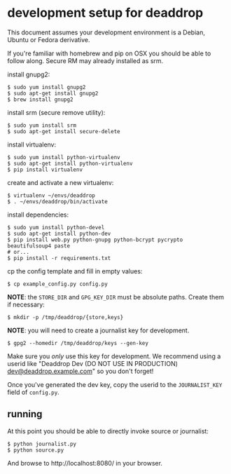 development setup for deaddrop
==============================

This document assumes your development environment is a Debian, Ubuntu
or Fedora derivative.

If you're familiar with homebrew and pip on OSX you should be able to follow along. Secure RM
may already installed as srm.

install gnupg2:

    $ sudo yum install gnupg2
    $ sudo apt-get install gnupg2
    $ brew install gnupg2

install srm (secure remove utility):

    $ sudo yum install srm
    $ sudo apt-get install secure-delete

install virtualenv:

    $ sudo yum install python-virtualenv
    $ sudo apt-get install python-virtualenv
    $ pip install virtualenv

create and activate a new virtualenv:

    $ virtualenv ~/envs/deaddrop
    $ . ~/envs/deaddrop/bin/activate

install dependencies:

    $ sudo yum install python-devel
    $ sudo apt-get install python-dev
    $ pip install web.py python-gnupg python-bcrypt pycrypto beautifulsoup4 paste
    # or...
    $ pip install -r requirements.txt

cp the config template and fill in empty values:

    $ cp example_config.py config.py

**NOTE**: the `STORE_DIR` and `GPG_KEY_DIR` must be absolute paths.
Create them if necessary:

    $ mkdir -p /tmp/deaddrop/{store,keys}

**NOTE**: you will need to create a journalist key for development.

    $ gpg2 --homedir /tmp/deaddrop/keys --gen-key

Make sure you *only* use this key for development. We recommend using a userid
like "Deaddrop Dev (DO NOT USE IN PRODUCTION) <dev@deaddrop.example.com>" so
you don't forget!

Once you've generated the dev key, copy the userid to the `JOURNALIST_KEY`
field of `config.py`.

running
-------

At this point you should be able to directly invoke source or
journalist:

    $ python journalist.py
    $ python source.py

And browse to http://localhost:8080/ in your browser.
